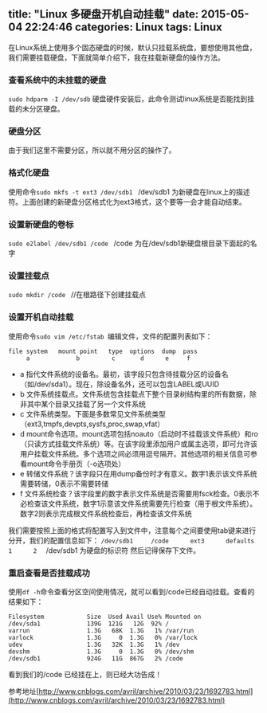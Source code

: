 title: "Linux 多硬盘开机自动挂载"
date: 2015-05-04 22:24:46
categories: Linux
tags: Linux
---

在Linux系统上使用多个固态硬盘的时候，默认只挂载系统盘，要想使用其他盘，我们需要挂载硬盘，下面就简单介绍下，我在挂载新硬盘的操作方法。  
###  查看系统中的未挂载的硬盘    
`sudo hdparm -I /dev/sdb`      硬盘硬件安装后，此命令测试linux系统是否能找到挂载的未分区硬盘。 
### 硬盘分区
由于我们这里不需要分区，所以就不用分区的操作了。
<!-- more --> 

###  格式化硬盘
使用命令`sudo mkfs -t ext3 /dev/sdb1 ` /dev/sdb1 为新硬盘在linux上的描述符。上面创建的新硬盘分区格式化为ext3格式，这个要等一会才能自动结束。
###  设置新硬盘的卷标
`sudo e2label /dev/sdb1 /code ` /code 为在/dev/sdb1新硬盘根目录下面起的名字
###  设置挂载点
`sudo mkdir /code `  //在根路径下创建挂载点  
###  设置开机自动挂载

使用命令`sudo vim /etc/fstab `编辑文件，文件的配置列表如下：

```
file system   mount point   type  options  dump  pass 
     a             b         c       d      e     f    
```
- a	指代文件系统的设备名。最初，该字段只包含待挂载分区的设备名（如/dev/sda1）。现在，除设备名外，还可以包含LABEL或UUID
- b	文件系统挂载点。文件系统包含挂载点下整个目录树结构里的所有数据，除非其中某个目录又挂载了另一个文件系统
- c	文件系统类型。下面是多数常见文件系统类型（ext3,tmpfs,devpts,sysfs,proc,swap,vfat）
- d	mount命令选项。mount选项包括noauto（启动时不挂载该文件系统）和ro（只读方式挂载文件系统）等。在该字段里添加用户或属主选项，即可允许该用户挂载文件系统。多个选项之间必须用逗号隔开。其他选项的相关信息可参看mount命令手册页（-o选项处）
- e	转储文件系统？该字段只在用dump备份时才有意义。数字1表示该文件系统需要转储，0表示不需要转储
- f	文件系统检查？该字段里的数字表示文件系统是否需要用fsck检查。0表示不必检查该文件系统，数字1示意该文件系统需要先行检查（用于根文件系统）。数字2则表示完成根文件系统检查后，再检查该文件系统

我们需要按照上面的格式将配置写入到文件中，注意每个之间要使用tab键来进行分开，我们的配置信息如下：
`/dev/sdb1     /code      ext3      defaults      1      2  ` /dev/sdb1 为硬盘的标识符
然后记得保存下文件。

### 重启查看是否挂载成功
使用`df -h`命令查看分区空间使用情况，就可以看到/code已经自动挂载。查看的结果如下：

```
Filesystem            Size  Used Avail Use% Mounted on   
/dev/sda1             139G  121G   12G  92% /
varrun                1.3G   68K  1.3G   1% /var/run
varlock               1.3G     0  1.3G   0% /var/lock
udev                  1.3G   32K  1.3G   1% /dev
devshm                1.3G     0  1.3G   0% /dev/shm  
/dev/sdb1             924G   11G  867G   2% /code
```
看到我们的/code 已经挂在上，则已经大功告成！

参考地址[http://www.cnblogs.com/avril/archive/2010/03/23/1692783.html](http://www.cnblogs.com/avril/archive/2010/03/23/1692783.html)